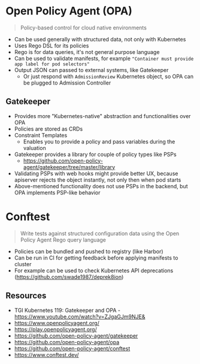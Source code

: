 # Open Policy Agent (OPA)

> Policy-based control for cloud native environments

* Can be used generally with structured data, not only with Kubernetes
* Uses Rego DSL for its policies
* Rego is for data queries, it's not general purpose language
* Can be used to validate manifests, for example `"Container must provide app label for pod selectors"`
* Output JSON can passed to external systems, like Gatekeeper
  * Or just respond with `AdmissionReview` Kubernetes object, so OPA can be plugged to Admission Controller

## Gatekeeper

* Provides more "Kubernetes-native" abstraction and functionalities over OPA
* Policies are stored as CRDs
* Constraint Templates
  * Enables you to provide a policy and pass variables during the valuation
* Gatekeeper provides a library for couple of policy types like PSPs
  * https://github.com/open-policy-agent/gatekeeper/tree/master/library
* Validating PSPs with web hooks might provide better UX, because apiserver rejects the object instantly, not only then when pod starts
* Above-mentioned functionality does not use PSPs in the backend, but OPA implements PSP-like behavior 

# Conftest

> Write tests against structured configuration data using the Open Policy Agent Rego query language

* Policies can be bundled and pushed to registry (like Harbor) 
* Can be run in CI for getting feedback before applying manifests to cluster
* For example can be used to check Kubernetes API deprecations (https://github.com/swade1987/deprek8ion)

## Resources
* TGI Kubernetes 119: Gatekeeper and OPA - https://www.youtube.com/watch?v=ZJgaGJm9NJE&
* https://www.openpolicyagent.org/
* https://play.openpolicyagent.org/
* https://github.com/open-policy-agent/gatekeeper
* https://github.com/open-policy-agent/opa
* https://github.com/open-policy-agent/conftest
* https://www.conftest.dev/
